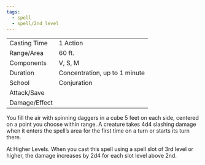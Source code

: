 ```yaml
---
tags:
  - spell
  - spell/2nd_level
---
```


|               |                               |
| ------------- | ----------------------------- |
| Casting Time  | 1 Action                      |
| Range/Area    | 60 ft.                        |
| Components    | V, S, M                       |
| Duration      | Concentration, up to 1 minute |
| School        | Conjuration                   |
| Attack/Save   |                               |
| Damage/Effect |                               |

You fill the air with spinning daggers in a cube 5 feet on each side, centered on a point you choose within range. A creature takes 4d4 slashing damage when it enters the spell’s area for the first time on a turn or starts its turn there.

At Higher Levels. When you cast this spell using a spell slot of 3rd level or higher, the damage increases by 2d4 for each slot level above 2nd.
